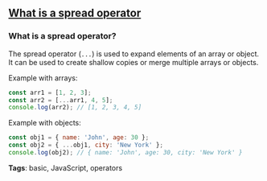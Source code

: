 ## [What is a spread operator](#what-is-a-spread-operator)

### What is a spread operator?

The spread operator (`...`) is used to expand elements of an array or object. It can be used to create shallow copies or merge multiple arrays or objects.

Example with arrays:

```javascript
const arr1 = [1, 2, 3];
const arr2 = [...arr1, 4, 5];
console.log(arr2); // [1, 2, 3, 4, 5]
```
Example with objects:

```javascript
const obj1 = { name: 'John', age: 30 };
const obj2 = { ...obj1, city: 'New York' };
console.log(obj2); // { name: 'John', age: 30, city: 'New York' }
```

**Tags**: basic, JavaScript, operators


